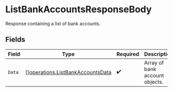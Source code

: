 # ListBankAccountsResponseBody

Response containing a list of bank accounts.


## Fields

| Field                                                                                | Type                                                                                 | Required                                                                             | Description                                                                          |
| ------------------------------------------------------------------------------------ | ------------------------------------------------------------------------------------ | ------------------------------------------------------------------------------------ | ------------------------------------------------------------------------------------ |
| `Data`                                                                               | [][operations.ListBankAccountsData](../../models/operations/listbankaccountsdata.md) | :heavy_check_mark:                                                                   | Array of bank account objects.                                                       |